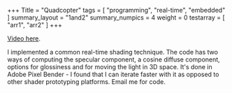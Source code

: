 +++
Title = "Quadcopter"
tags = [ "programming", "real-time", "embedded" ]
summary_layout = "1and2"
summary_numpics = 4
weight = 0
testarray = [ "arr1", "arr2" ]
+++
<p><a href="https://www.youtube.com/watch?v=btRh_7UlCwU">Video here</a>.</p>
<p>I implemented a common real-time shading technique. The code has two ways of computing the specular component, a cosine diffuse component, options for glossiness and for moving the light in 3D space. It's done in Adobe Pixel Bender - I found that I can iterate faster with it as opposed to other shader prototyping platforms. Email me for code.</p>